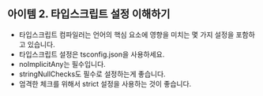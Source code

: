 ## 아이템 2. 타입스크립트 설정 이해하기
- 타입스크립트 컴파일러는 언어의 핵심 요소에 영향을 미치는 몇 가지 설정을 포함하고 있습니다.
- 타입스크립트 설정은 tsconfig.json을 사용하세요.
- noImplicitAny는 필수입니다.
- stringNullChecks도 필수로 설정하는게 좋습니다.
- 엄격한 체크를 위해서 strict 설정을 사용하는 것이 좋습니다.
